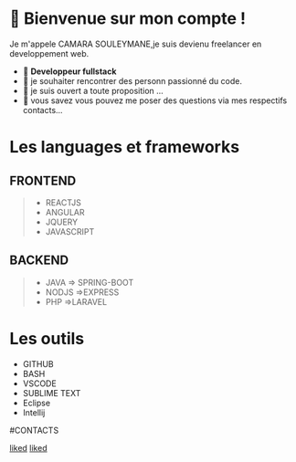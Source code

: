 
 # 🔭 Bienvenue sur mon compte !
   Je m'appele CAMARA SOULEYMANE,je suis devienu freelancer en developpement web. 
- 🌱 **Developpeur fullstack**
- 👯 je souhaiter rencontrer des personn passionné du code.
- 🤔 je suis ouvert a toute proposition  ...
- 💬 vous savez vous pouvez me poser des questions via mes respectifs contacts...

# Les languages et frameworks
 ## FRONTEND 
   >- REACTJS
   >- ANGULAR
   >- JQUERY
   >- JAVASCRIPT

## BACKEND
 
  >- JAVA
      => SPRING-BOOT
  >- NODJS 
      =>EXPRESS
  >- PHP
     =>LARAVEL

# Les outils
 - GITHUB
 - BASH
 - VSCODE
 - SUBLIME TEXT
 - Eclipse
 - Intellij
  
   
 
 #CONTACTS
 
 [liked](https://www.linkedin.com/in/souleymane-camara-59b5ba1a2/)
 [liked](https://portfolio-camara.herokuapp.com)

<!--
**workhard2021/workhard2021** is a ✨ _special_ ✨ repository because its `README.md` (this file) appears on your GitHub profile.

Here are some ideas to get you started:
### Hi there 👋
- 🔭  Je suis camara camara souleymane ...
- 🌱 Je suis developpeur web  ...
- 👯 je chercher des personnes ou une equipe motiver pour l'amour des codes ...
- 🤔 je suis ouvert a toute proposition  ...
- 💬 vous savez vous pouvez me poser des question via mes respectifs contacts...
- 📫 How to reach me: ...
- 😄 Pronouns: ...
- ⚡ Fun fact: ...
-->
